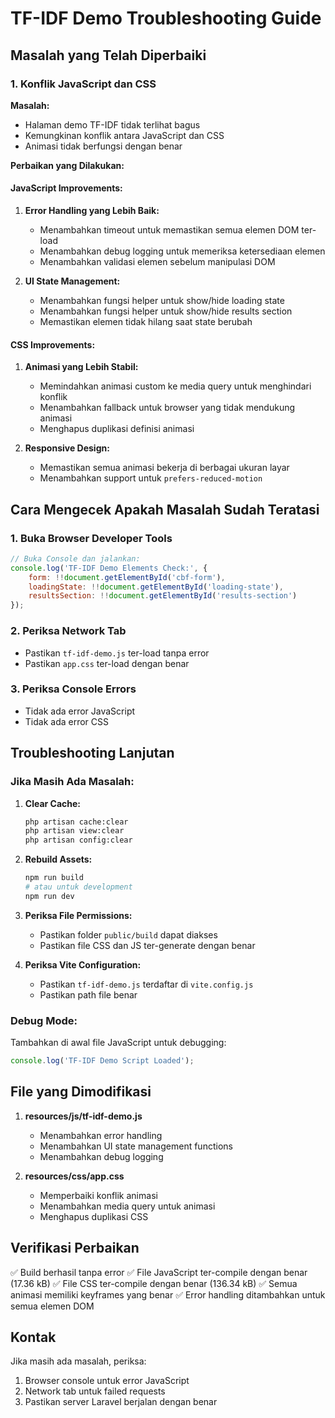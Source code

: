 # TF-IDF Demo Troubleshooting Guide

## Masalah yang Telah Diperbaiki

### 1. Konflik JavaScript dan CSS

**Masalah:**
- Halaman demo TF-IDF tidak terlihat bagus
- Kemungkinan konflik antara JavaScript dan CSS
- Animasi tidak berfungsi dengan benar

**Perbaikan yang Dilakukan:**

#### JavaScript Improvements:
1. **Error Handling yang Lebih Baik:**
   - Menambahkan timeout untuk memastikan semua elemen DOM ter-load
   - Menambahkan debug logging untuk memeriksa ketersediaan elemen
   - Menambahkan validasi elemen sebelum manipulasi DOM

2. **UI State Management:**
   - Menambahkan fungsi helper untuk show/hide loading state
   - Menambahkan fungsi helper untuk show/hide results section
   - Memastikan elemen tidak hilang saat state berubah

#### CSS Improvements:
1. **Animasi yang Lebih Stabil:**
   - Memindahkan animasi custom ke media query untuk menghindari konflik
   - Menambahkan fallback untuk browser yang tidak mendukung animasi
   - Menghapus duplikasi definisi animasi

2. **Responsive Design:**
   - Memastikan semua animasi bekerja di berbagai ukuran layar
   - Menambahkan support untuk `prefers-reduced-motion`

## Cara Mengecek Apakah Masalah Sudah Teratasi

### 1. Buka Browser Developer Tools
```javascript
// Buka Console dan jalankan:
console.log('TF-IDF Demo Elements Check:', {
    form: !!document.getElementById('cbf-form'),
    loadingState: !!document.getElementById('loading-state'),
    resultsSection: !!document.getElementById('results-section')
});
```

### 2. Periksa Network Tab
- Pastikan `tf-idf-demo.js` ter-load tanpa error
- Pastikan `app.css` ter-load dengan benar

### 3. Periksa Console Errors
- Tidak ada error JavaScript
- Tidak ada error CSS

## Troubleshooting Lanjutan

### Jika Masih Ada Masalah:

1. **Clear Cache:**
   ```bash
   php artisan cache:clear
   php artisan view:clear
   php artisan config:clear
   ```

2. **Rebuild Assets:**
   ```bash
   npm run build
   # atau untuk development
   npm run dev
   ```

3. **Periksa File Permissions:**
   - Pastikan folder `public/build` dapat diakses
   - Pastikan file CSS dan JS ter-generate dengan benar

4. **Periksa Vite Configuration:**
   - Pastikan `tf-idf-demo.js` terdaftar di `vite.config.js`
   - Pastikan path file benar

### Debug Mode:
Tambahkan di awal file JavaScript untuk debugging:
```javascript
console.log('TF-IDF Demo Script Loaded');
```

## File yang Dimodifikasi

1. **resources/js/tf-idf-demo.js**
   - Menambahkan error handling
   - Menambahkan UI state management functions
   - Menambahkan debug logging

2. **resources/css/app.css**
   - Memperbaiki konflik animasi
   - Menambahkan media query untuk animasi
   - Menghapus duplikasi CSS

## Verifikasi Perbaikan

✅ Build berhasil tanpa error
✅ File JavaScript ter-compile dengan benar (17.36 kB)
✅ File CSS ter-compile dengan benar (136.34 kB)
✅ Semua animasi memiliki keyframes yang benar
✅ Error handling ditambahkan untuk semua elemen DOM

## Kontak

Jika masih ada masalah, periksa:
1. Browser console untuk error JavaScript
2. Network tab untuk failed requests
3. Pastikan server Laravel berjalan dengan benar